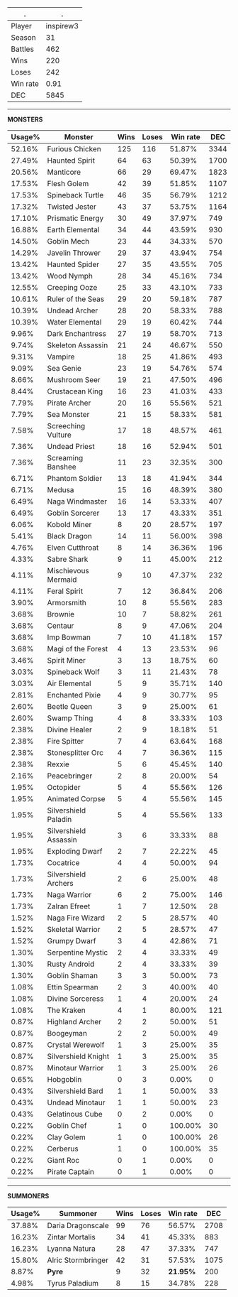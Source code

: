.|.
|-|-
Player|inspirew3
Season|31
Battles|462
Wins|220
Loses|242
Win rate|0.91
DEC|5845

---
**MONSTERS**

Usage%|Monster|Wins|Loses|Win rate|DEC|
-|-|-|-|-|-|
52.16%|Furious Chicken|125|116|51.87%|3344|
27.49%|Haunted Spirit|64|63|50.39%|1700|
20.56%|Manticore|66|29|69.47%|1823|
17.53%|Flesh Golem|42|39|51.85%|1107|
17.53%|Spineback Turtle|46|35|56.79%|1212|
17.32%|Twisted Jester|43|37|53.75%|1164|
17.10%|Prismatic Energy|30|49|37.97%|749|
16.88%|Earth Elemental|34|44|43.59%|930|
14.50%|Goblin Mech|23|44|34.33%|570|
14.29%|Javelin Thrower|29|37|43.94%|754|
13.42%|Haunted Spider|27|35|43.55%|705|
13.42%|Wood Nymph|28|34|45.16%|734|
12.55%|Creeping Ooze|25|33|43.10%|733|
10.61%|Ruler of the Seas|29|20|59.18%|787|
10.39%|Undead Archer|28|20|58.33%|788|
10.39%|Water Elemental|29|19|60.42%|744|
9.96%|Dark Enchantress|27|19|58.70%|713|
9.74%|Skeleton Assassin|21|24|46.67%|550|
9.31%|Vampire|18|25|41.86%|493|
9.09%|Sea Genie|23|19|54.76%|574|
8.66%|Mushroom Seer|19|21|47.50%|496|
8.44%|Crustacean King|16|23|41.03%|433|
7.79%|Pirate Archer|20|16|55.56%|521|
7.79%|Sea Monster|21|15|58.33%|581|
7.58%|Screeching Vulture|17|18|48.57%|461|
7.36%|Undead Priest|18|16|52.94%|501|
7.36%|Screaming Banshee|11|23|32.35%|300|
6.71%|Phantom Soldier|13|18|41.94%|344|
6.71%|Medusa|15|16|48.39%|380|
6.49%|Naga Windmaster|16|14|53.33%|407|
6.49%|Goblin Sorcerer|13|17|43.33%|351|
6.06%|Kobold Miner|8|20|28.57%|197|
5.41%|Black Dragon|14|11|56.00%|398|
4.76%|Elven Cutthroat|8|14|36.36%|196|
4.33%|Sabre Shark|9|11|45.00%|212|
4.11%|Mischievous Mermaid|9|10|47.37%|232|
4.11%|Feral Spirit|7|12|36.84%|206|
3.90%|Armorsmith|10|8|55.56%|283|
3.68%|Brownie|10|7|58.82%|261|
3.68%|Centaur|8|9|47.06%|204|
3.68%|Imp Bowman|7|10|41.18%|157|
3.68%|Magi of the Forest|4|13|23.53%|96|
3.46%|Spirit Miner|3|13|18.75%|60|
3.03%|Spineback Wolf|3|11|21.43%|78|
3.03%|Air Elemental|5|9|35.71%|140|
2.81%|Enchanted Pixie|4|9|30.77%|95|
2.60%|Beetle Queen|3|9|25.00%|61|
2.60%|Swamp Thing|4|8|33.33%|103|
2.38%|Divine Healer|2|9|18.18%|51|
2.38%|Fire Spitter|7|4|63.64%|168|
2.38%|Stonesplitter Orc|4|7|36.36%|115|
2.38%|Rexxie|5|6|45.45%|140|
2.16%|Peacebringer|2|8|20.00%|54|
1.95%|Octopider|5|4|55.56%|126|
1.95%|Animated Corpse|5|4|55.56%|145|
1.95%|Silvershield Paladin|5|4|55.56%|133|
1.95%|Silvershield Assassin|3|6|33.33%|88|
1.95%|Exploding Dwarf|2|7|22.22%|45|
1.73%|Cocatrice|4|4|50.00%|94|
1.73%|Silvershield Archers|2|6|25.00%|48|
1.73%|Naga Warrior|6|2|75.00%|146|
1.73%|Zalran Efreet|1|7|12.50%|28|
1.52%|Naga Fire Wizard|2|5|28.57%|40|
1.52%|Skeletal Warrior|2|5|28.57%|47|
1.52%|Grumpy Dwarf|3|4|42.86%|71|
1.30%|Serpentine Mystic|2|4|33.33%|49|
1.30%|Rusty Android|2|4|33.33%|39|
1.30%|Goblin Shaman|3|3|50.00%|73|
1.08%|Ettin Spearman|2|3|40.00%|40|
1.08%|Divine Sorceress|1|4|20.00%|24|
1.08%|The Kraken|4|1|80.00%|121|
0.87%|Highland Archer|2|2|50.00%|51|
0.87%|Boogeyman|2|2|50.00%|49|
0.87%|Crystal Werewolf|1|3|25.00%|35|
0.87%|Silvershield Knight|1|3|25.00%|35|
0.87%|Minotaur Warrior|1|3|25.00%|26|
0.65%|Hobgoblin|0|3|0.00%|0|
0.43%|Silvershield Bard|1|1|50.00%|33|
0.43%|Undead Minotaur|1|1|50.00%|23|
0.43%|Gelatinous Cube|0|2|0.00%|0|
0.22%|Goblin Chef|1|0|100.00%|30|
0.22%|Clay Golem|1|0|100.00%|26|
0.22%|Cerberus|1|0|100.00%|35|
0.22%|Giant Roc|0|1|0.00%|0|
0.22%|Pirate Captain|0|1|0.00%|0|

---
**SUMMONERS**

Usage%|Summoner|Wins|Loses|Win rate|DEC|
-|-|-|-|-|-|
37.88%|Daria Dragonscale|99|76|56.57%|2708|
16.23%|Zintar Mortalis|34|41|45.33%|883|
16.23%|Lyanna Natura|28|47|37.33%|747|
15.80%|Alric Stormbringer|42|31|57.53%|1075|
8.87%|**Pyre**|9|32|**21.95%**|200|
4.98%|Tyrus Paladium|8|15|34.78%|228|
